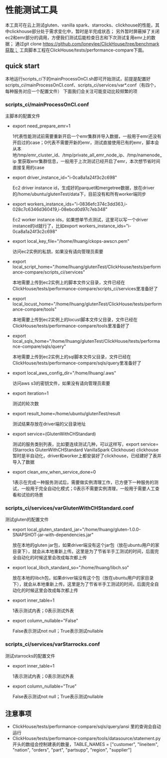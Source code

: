 # 性能测试工具

本工具可在云上测试gluten、vanilla spark、starrocks、clickhouse的性能，其中clickhouse部分处于需求变化中，暂时是半完成状态；
另外暂时屏蔽掉了关闭ec2和emr部分的调用，方便我们测试后能检查日志和下次测试复用emr上的数据；
通过git clone https://github.com/loneylee/ClickHouse/tree/benchmark获取；
工具脚本工程在ClickHouse/tests/performance-compare下面。

## quick start

本地运行scripts_ci下的mainProcessOnCI.sh即可开始测试，前提是配置好scripts_ci/mainProcessOnCI.conf、scripts_ci/services/var*.conf（有四个，每种服务对应一个配置文件）
下面我们会关注可能变动比较频繁的项

### scripts_ci/mainProcessOnCI.conf
主脚本的配置文件

* export need_prepare_emr=1

  1代表性能测试前需要重新开启一个emr集群并导入数据，一般用于emr还没有开启过的case；0代表不需要开新的emr，测试直接使用已有的emr，脚本会从本地/tmp/emr_cluster_id、/tmp/private_all_emr_node_ip、/tmp/namenode_ip
里获取emr集群信息，一般用于上次测试已经开启了emr，本次想节省时间直接复用的case

* export driver_instance_id="i-0ca8a1a24f3c2c698"

  Ec2 driver instance id，生成好的parquet和mergetree数据，放在driver的/home/ubuntu/glutenTest/data下，目前没有和所有worker端同步

* export workers_instance_ids="i-0836efc374c3dd363,i-028c7c6346d360419,i-08ebcd0d97c7eb348"

  Ec2 worker instance ids，如果想单节点测试，这里可以写一个driver instance的id就行了，比如export workers_instance_ids="i-0ca8a1a24f3c2c698"

* export local_key_file="/home/lhuang/ckops-awscn.pem"

  访问ec2实例的私钥，如果没有请向管理员索要

* export local_script_home="/home/lhuang/glutenTest/ClickHouse/tests/performance-compare/scripts_ci/services"

  本地需要上传到ec2实例上的脚本文件父目录，文件已经在ClickHouse/tests/performance-compare/scripts_ci/services里准备好了

* export local_locust_home="/home/lhuang/glutenTest/ClickHouse/tests/performance-compare/tools"

  本地需要上传到ec2实例上的locust脚本文件父目录，文件已经在ClickHouse/tests/performance-compare/tools里准备好了

* export local_sqls_home="/home/lhuang/glutenTest/ClickHouse/tests/performance-compare/sqls/query"

  本地需要上传到ec2实例上的sql脚本文件父目录，文件已经在ClickHouse/tests/performance-compare/sqls/query里准备好了

* export local_aws_config_dir="/home/lhuang/.aws"

  访问aws s3的密钥文件，如果没有请向管理员索要

* export iteration=1

  测试的轮次数

* export result_home=/home/ubuntu/glutenTest/result

  测试结果存放在driver端的父目录地址

* export service=(GlutenWithCHStandard)

  测试的服务类别列表，比如要连续测试几种，可以这样写，export service=(Starrocks GlutenWithCHStandard VanillaSpark Clickhouse)
clickhouse暂时是半自动化，driver和worker上都安装好了clickhouse，已经建好了表并导入了数据

* export clean_env_when_service_done=0

  1表示在完成一种服务测试后，需要做实例清理工作，已方便下一种服务的测试，一般用于完全自动化模式；0表示不需要实例清理，一般用于需要人工查看和试验的场景


### scripts_ci/services/varGlutenWithCHStandard.conf
测试gluten的配置文件

* export local_gluten_standard_jar="/home/lhuang/gluten-1.0.0-SNAPSHOT-jar-with-dependencies.jar"

  放在本地的gluten jar包，如果driver端没有这个jar包（放在ubuntu用户的家目录下），就会从本地重新上传。这里是为了节省半手工测试的时间，后面完全自动化的时候这里会改成每次都上传

* export local_libch_standard_so="/home/lhuang/libch.so"

  放在本地的libch包，如果driver端没有这个包（放在ubuntu用户的家目录下），就会从本地重新上传。这里是为了节省半手工测试的时间，后面完全自动化的时候这里会改成每次都上传

* export inner_table=1

  1表示测试内表；0表示测试外表

* export column_nullable="False"

  False表示测试not null；True表示测试nullable


### scripts_ci/services/varStarrocks.conf
测试starrocks的配置文件
* export inner_table=1

  1表示测试内表；0表示测试外表

* export column_nullable="True"

  False表示测试not null；True表示测试nullable

## 注意事项
* ClickHouse/tests/performance-compare/sqls/query/ansi 里的查询会自动运行
* ClickHouse/tests/performance-compare/tools/datasource/statement.py 开头的数组会控制建表的数量，TABLE_NAMES = ["customer", "lineitem", "nation", "orders", "part", "partsupp", "region", "supplier"]
